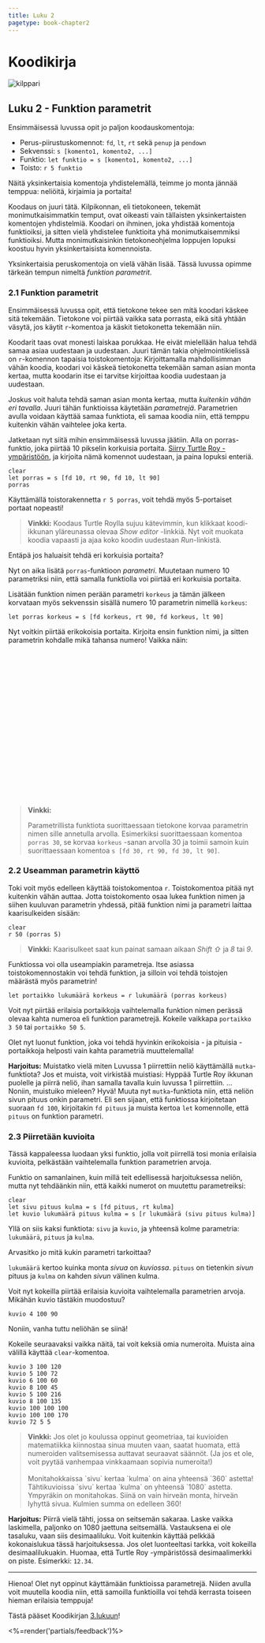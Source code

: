 ```yaml
--- 
title: Luku 2
pagetype: book-chapter2
---
```


# Koodikirja

<div><img id="turtle-character" src="/images/turtle1.png" alt="kilppari"></div>

## Luku 2 - Funktion parametrit

Ensimmäisessä luvussa opit jo paljon koodauskomentoja:

* Perus-piirustuskomennot: `fd`, `lt`, `rt` sekä `penup` ja `pendown`
* Sekvenssi: `s [komento1, komento2, ...]`
* Funktio: `let funktio = s [komento1, komento2, ...]`
* Toisto: `r 5 funktio`

Näitä yksinkertaisia komentoja yhdistelemällä, teimme jo monta jännää temppua: neliöitä, kirjaimia ja portaita!

Koodaus on juuri tätä. Kilpikonnan, eli tietokoneen, tekemät monimutkaisimmatkin temput, ovat oikeasti vain
tällaisten yksinkertaisten komentojen yhdistelmiä. Koodari on ihminen, joka yhdistää komentoja funktioiksi, ja
sitten vielä yhdistelee funktioita yhä monimutkaisemmiksi funktioiksi. Mutta monimutkaisinkin tietokoneohjelma
loppujen lopuksi koostuu hyvin yksinkertaisista komennoista.

Yksinkertaisia peruskomentoja on vielä vähän lisää. Tässä luvussa opimme tärkeän tempun nimeltä *funktion parametrit*.

### 2.1 Funktion parametrit

Ensimmäisessä luvussa opit, että tietokone tekee sen mitä koodari käskee sitä tekemään. Tietokone voi piirtää
vaikka sata porrasta, eikä sitä yhtään väsytä, jos käytit `r`-komentoa ja käskit tietokonetta tekemään niin.

Koodarit taas ovat monesti laiskaa porukkaa. He eivät mielellään halua tehdä samaa asiaa uudestaan ja uudestaan.
Juuri tämän takia ohjelmointikielissä on `r`-komennon tapaisia toistokomentoja: Kirjoittamalla mahdollisimman
vähän koodia, koodari voi käskeä tietokonetta tekemään saman asian monta kertaa, mutta koodarin itse ei tarvitse
kirjoittaa koodia uudestaan ja uudestaan.

Joskus voit haluta tehdä saman asian monta kertaa, mutta *kuitenkin vähän eri tavalla*. Juuri tähän funktioissa
käytetään *parametrejä*. Parametrien avulla voidaan käyttää samaa funktiota, eli samaa koodia niin, että temppu
kuitenkin vähän vaihtelee joka kerta.

Jatketaan nyt siitä mihin ensimmäisessä luvussa jäätiin. Alla on porras-funktio, joka piirtää 10 pikselin korkuisia portaita.
[Siirry Turtle Roy -ympäristöön](http://www.turtle-roy.com), ja kirjoita nämä komennot uudestaan, ja paina lopuksi
enteriä.

    clear
    let porras = s [fd 10, rt 90, fd 10, lt 90]
    porras

Käyttämällä toistorakennetta `r 5 porras`, voit tehdä myös 5-portaiset portaat nopeasti!

<blockquote class="cloud2">
  <strong>Vinkki:</strong>
  Koodaus Turtle Roylla sujuu kätevimmin, kun klikkaat koodi-ikkunan yläreunassa olevaa <i>Show editor</i> -linkkiä.
  Nyt voit muokata koodia vapaasti ja ajaa koko koodin uudestaan <i>Run</i>-linkistä.
  <div class="robot"></div>
</blockquote>

Entäpä jos haluaisit tehdä eri korkuisia portaita?

Nyt on aika lisätä `porras`-funktioon *parametri*. Muutetaan numero 10 parametriksi niin, että samalla funktiolla
voi piirtää eri korkuisia portaita.

Lisätään funktion nimen perään parametri `korkeus` ja tämän
jälkeen korvataan myös sekvenssin sisällä numero 10 parametrin nimellä `korkeus`:

    let porras korkeus = s [fd korkeus, rt 90, fd korkeus, lt 90]

Nyt voitkin piirtää erikokoisia portaita. Kirjoita ensin funktion nimi, ja sitten parametrin kohdalle mikä tahansa numero!
Vaikka näin:

<div class="turtle-diagram" style="width:400px;height:300px;" 
  id="suunnat1-diagram" 
  data-commands='[["fd",[30]],["rt",[90]],["fd",[30]],["lt",[90]],["fd",[25]],["rt",[90]],["fd",[25]],["lt",[90]],["fd",[20]],["rt",[90]],["fd",[20]],["lt",[90]],["fd",[15]],["rt",[90]],["fd",[15]],["lt",[90]],["fd",[10]],["rt",[90]],["fd",[10]],["lt",[90]],["penup",[]],["lt",[90]],["fd",[300]],["rt",[90]],["text",["clear"]],["fd",[-20]],["text",["porras 30"]],["fd",[-20]],["text",["porras 25"]],["fd",[-20]],["text",["porras 20"]],["fd",[-20]],["text",["porras 15"]],["fd",[-20]],["text",["porras 10"]],["fd",[-20]]]'
  data-offsetx='-40'
  data-offsety='50'
></div>

<blockquote>
  <strong>Vinkki:</strong>
<p>Parametrillista funktiota suorittaessaan tietokone korvaa parametrin nimen sille annetulla arvolla. Esimerkiksi suorittaessaan
komentoa <code>porras 30</code>, se korvaa <code>korkeus</code> -sanan arvolla 30 ja toimii samoin kuin suorittaessaan komentoa
<code>s [fd 30, rt 90, fd 30, lt 90]</code>.</p>
  <div class="robot"></div>
</blockquote>

### 2.2 Useamman parametrin käyttö

Toki voit myös edelleen käyttää toistokomentoa `r`. Toistokomentoa pitää nyt kuitenkin vähän auttaa. Jotta toistokomento osaa
lukea funktion nimen ja siihen kuuluvan parametrin yhdessä, pitää funktion nimi ja parametri laittaa kaarisulkeiden sisään:

    clear
    r 50 (porras 5)

<blockquote class="cloud-small">
  <strong>Vinkki:</strong> Kaarisulkeet saat kun painat samaan aikaan <em class="key">Shift ⇧</em> ja <em class="key">8</em>
  tai <em class="key">9</em>.
  <div class="robot"></div>
</blockquote>


Funktiossa voi olla useampiakin parametreja. Itse asiassa toistokomennostakin voi tehdä funktion, ja silloin voi tehdä toistojen
määrästä myös parametrin!

    let portaikko lukumäärä korkeus = r lukumäärä (porras korkeus)

Voit nyt piirtää erilaisia portaikkoja vaihtelemalla funktion nimen perässä olevaa kahta numeroa eli funktion parametrejä.
Kokeile vaikkapa `portaikko 3 50` tai `portaikko 50 5`.

Olet nyt luonut funktion, joka voi tehdä hyvinkin erikokoisia - ja pituisia - portaikkoja helposti vain
kahta parametriä muuttelemalla!

**Harjoitus:** Muistatko vielä miten Luvussa 1 piirrettiin neliö käyttämällä `mutka`-funktiota? Jos et muista, voit
virkistää muistiasi: Hyppää Turtle Roy ikkunan puolelle ja piirrä neliö, ihan samalla tavalla kuin luvussa 1 piirrettiin.
... Noniin, muistuiko mieleen? Hyvä! Muuta nyt `mutka`-funktiota niin, että neliön sivun pituus onkin parametri. Eli
sen sijaan, että funktiossa kirjoitetaan suoraan `fd 100`, kirjoitakin `fd pituus` ja muista kertoa `let` komennolle,
että `pituus` on funktion parametri.

### 2.3 Piirretään kuvioita

Tässä kappaleessa luodaan yksi funktio, jolla voit piirrellä tosi monia erilaisia kuvioita, pelkästään vaihtelemalla
funktion parametrien arvoja.

Funktio on samanlainen, kuin millä teit edellisessä harjoituksessa neliön, mutta nyt tehdäänkin niin, että kaikki numerot
on muutettu parametreiksi:

    clear
    let sivu pituus kulma = s [fd pituus, rt kulma]
    let kuvio lukumäärä pituus kulma = s [r lukumäärä (sivu pituus kulma)]

Yllä on siis kaksi funktiota: `sivu` ja `kuvio`, ja yhteensä kolme parametria: `lukumäärä`, `pituus` ja `kulma`.

Arvasitko jo mitä kukin parametri tarkoittaa?

`lukumäärä` kertoo kuinka monta *sivua* on *kuviossa*. `pituus` on tietenkin *sivun* pituus ja `kulma` on kahden
*sivun* välinen kulma.

Voit nyt kokeilla piirtää erilaisia kuvioita vaihtelemalla parametrien arvoja. Mikähän kuvio tästäkin muodostuu?

    kuvio 4 100 90

Noniin, vanha tuttu neliöhän se siinä!

Kokeile seuraavaksi vaikka näitä, tai voit keksiä omia numeroita. Muista aina välillä käyttää `clear`-komentoa.

    kuvio 3 100 120
    kuvio 5 100 72
    kuvio 6 100 60
    kuvio 8 100 45
    kuvio 5 100 216
    kuvio 8 100 135
    kuvio 100 100 100
    kuvio 100 100 170
    kuvio 72 5 5

<blockquote class="cloud-huge">
  <strong>Vinkki:</strong> Jos olet jo koulussa oppinut geometriaa, tai kuvioiden matematiikka kiinnostaa sinua
  muuten vaan, saatat huomata, että numeroiden valitsemisessa auttavat seuraavat säännöt. (Ja jos et ole, voit pyytää
  vanhempaa vinkkaamaan sopivia numeroita!)<br />
  <br />
  Monitahokkaissa `sivu` kertaa `kulma` on aina yhteensä `360` astetta!<br />
  Tähtikuvioissa `sivu` kertaa `kulma` on yhteensä `1080` astetta.<br />
  Ympyräkin on monitahokas. Siinä on vain hirveän monta, hirveän lyhyttä sivua. Kulmien summa on edelleen 360!
  <div class="robot"></div>
</blockquote>


**Harjoitus:** Piirrä vielä tähti, jossa on seitsemän sakaraa. Laske vaikka laskimella, paljonko on 1080 jaettuna
seitsemällä. Vastauksena ei ole tasaluku, vaan siis desimaaliluku. Voit kuitenkin käyttää pelkkää kokonaislukua
tässä harjoituksessa. Jos olet luonteeltasi tarkka, voit kokeilla desimaalilukuakin. Huomaa, että Turtle Roy
-ympäristössä desimaalimerkki on piste. Esimerkki: `12.34`.

***

Hienoa! Olet nyt oppinut käyttämään funktioissa parametrejä. Niiden avulla voit muutella koodia niin, että
samoilla funktioilla voi tehdä kerrasta toiseen hieman erilaisia temppuja!

Tästä pääset Koodikirjan [3.lukuun](/luku3/)!


<%=render('partials/feedback')%>
